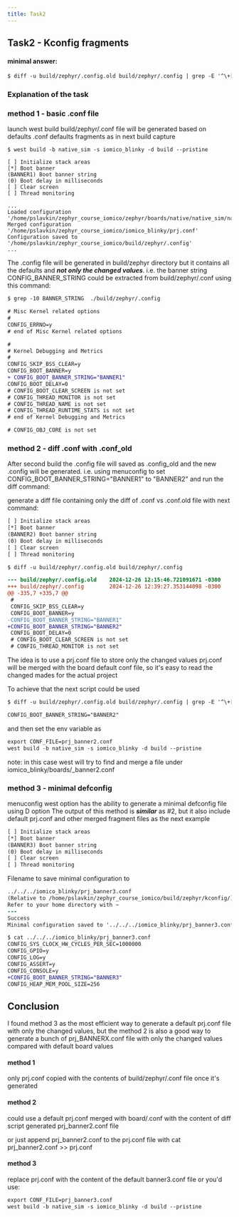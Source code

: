 ```yaml
---
title: Task2
---
```


## Task2 - Kconfig fragments

#### minimal answer:
```diff
$ diff -u build/zephyr/.config.old build/zephyr/.config | grep -E '^\+[^+]' | sed 's/^\+//' >> iomico_blinky/prj.prj
```
### Explanation of the task

### method 1 - basic .conf file

launch west build build/zephyr/.conf file will be generated based on defaults
.conf defaults fragments as in next build capture

```
$ west build -b native_sim -s iomico_blinky -d build --pristine

[ ] Initialize stack areas
[*] Boot banner
(BANNER1) Boot banner string
(0) Boot delay in milliseconds
[ ] Clear screen
[ ] Thread monitoring

...
Loaded configuration '/home/pslavkin/zephyr_course_iomico/zephyr/boards/native/native_sim/native_sim_defconfig'
Merged configuration '/home/pslavkin/zephyr_course_iomico/iomico_blinky/prj.conf'
Configuration saved to '/home/pslavkin/zephyr_course_iomico/build/zephyr/.config'
...
```

The .config file will be generated in build/zephyr directory but it contains all
the defaults and ***not only the changed values***.
i.e. the banner string CONFIG_BANNER_STRING could be extracted from build/zephyr/.conf using this command:

```diff
$ grep -10 BANNER_STRING  ./build/zephyr/.config

# Misc Kernel related options
#
CONFIG_ERRNO=y
# end of Misc Kernel related options

#
# Kernel Debugging and Metrics
#
CONFIG_SKIP_BSS_CLEAR=y
CONFIG_BOOT_BANNER=y
+ CONFIG_BOOT_BANNER_STRING="BANNER1"
CONFIG_BOOT_DELAY=0
# CONFIG_BOOT_CLEAR_SCREEN is not set
# CONFIG_THREAD_MONITOR is not set
# CONFIG_THREAD_NAME is not set
# CONFIG_THREAD_RUNTIME_STATS is not set
# end of Kernel Debugging and Metrics

# CONFIG_OBJ_CORE is not set
```

### method 2 - diff .conf with .conf_old

After second build the .config file will saved as .config_old and the new .config will be generated.
i.e. using menuconfig to set CONFIG_BOOT_BANNER_STRING="BANNER1" to "BANNER2" and run the diff command:

generate a diff file containing only the diff of .conf vs .conf.old file with
next command:

```diff
[ ] Initialize stack areas
[*] Boot banner
(BANNER2) Boot banner string
(0) Boot delay in milliseconds
[ ] Clear screen
[ ] Thread monitoring

$ diff -u build/zephyr/.config.old build/zephyr/.config

--- build/zephyr/.config.old    2024-12-26 12:15:46.721091671 -0300
+++ build/zephyr/.config        2024-12-26 12:39:27.353144098 -0300
@@ -335,7 +335,7 @@
 #
 CONFIG_SKIP_BSS_CLEAR=y
 CONFIG_BOOT_BANNER=y
-CONFIG_BOOT_BANNER_STRING="BANNER1"
+CONFIG_BOOT_BANNER_STRING="BANNER2"
 CONFIG_BOOT_DELAY=0
 # CONFIG_BOOT_CLEAR_SCREEN is not set
 # CONFIG_THREAD_MONITOR is not set

```

The idea is to use a prj.conf file to store only the changed values
prj.conf will be merged with the board default conf file, so it's easy to read
the changed mades for the actual project

To achieve that the next script could be used

```diff
$ diff -u build/zephyr/.config.old build/zephyr/.config | grep -E '^\+[^+]' | sed 's/^\+//' > iomico_blinky/prj_banner2.prj && cat iomico_blinky/prj_banner2.conf

CONFIG_BOOT_BANNER_STRING="BANNER2"
```
and then set the env variable as
```diff
export CONF_FILE=prj_banner2.conf
west build -b native_sim -s iomico_blinky -d build --pristine
```
note:
  in this case west will try to find and merge a file under iomico_blinky/boards/<BOARD>_banner2.conf

### method 3 - minimal defconfig

menuconfig west option has the ability to generate a minimal defconfig file
using D option
The output of this method is ***similar*** as #2, but it also include default
prj.conf and other merged fragment files as the next example

```diff
[ ] Initialize stack areas
[*] Boot banner
(BANNER3) Boot banner string
(0) Boot delay in milliseconds
[ ] Clear screen
[ ] Thread monitoring

```
Filename to save minimal configuration to

```diff
../../../iomico_blinky/prj_banner3.conf
(Relative to /home/pslavkin/zephyr_course_iomico/build/zephyr/kconfig/)
Refer to your home directory with ~
---
Success
Minimal configuration saved to '../../../iomico_blinky/prj_banner3.conf'

$ cat ../../../iomico_blinky/prj_banner3.conf 
CONFIG_SYS_CLOCK_HW_CYCLES_PER_SEC=1000000
CONFIG_GPIO=y
CONFIG_LOG=y
CONFIG_ASSERT=y
CONFIG_CONSOLE=y
+CONFIG_BOOT_BANNER_STRING="BANNER3"
CONFIG_HEAP_MEM_POOL_SIZE=256
```

## Conclusion

I found method 3 as the most efficient way to generate a default prj.conf file with only the
changed values, but the method 2 is also a good way to generate a bunch of prj_BANNERX.conf file
with only the changed values compared with default board values

#### method 1
 only prj.conf copied with the contents of build/zephyr/.conf file once it's
 generated

#### method 2
 could use a default prj.conf merged with board/<BOARD>.conf with the content
 of diff script generated prj_banner2.conf file

 or just append prj_banner2.conf to the prj.conf file with
 cat prj_banner2.conf >> prj.conf

#### method 3

replace prj.conf with the content of the default banner3.conf file or you'd
use:
```diff
export CONF_FILE=prj_banner3.conf
west build -b native_sim -s iomico_blinky -d build --pristine
```






